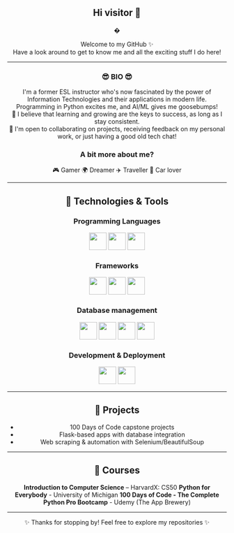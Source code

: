 <div align="center">

<h2>Hi visitor 👋</h2>�

<p>
Welcome to my GitHub ✨<br>
Have a look around to get to know me and all the exciting stuff I do here!</p>

<hr>

<h3>😎 BIO 😎</h3>
<p>
I'm a former ESL instructor who's now fascinated by the power of Information Technologies and their applications in modern life.<br>
Programming in Python excites me, and AI/ML gives me goosebumps!<br>
🌱 I believe that learning and growing are the keys to success, as long as I stay consistent.<br>
🤝 I'm open to collaborating on projects, receiving feedback on my personal work, or just having a good old tech chat!
</p>

<h3>A bit more about me?</h3>

🎮 Gamer    🌍 Dreamer    ✈️ Traveller    🚗 Car lover


<hr>

<h2>🔧 Technologies & Tools</h2>

<section>
<h3>Programming Languages</h3>
<p>
  <img src="https://cdn.jsdelivr.net/gh/devicons/devicon@latest/icons/python/python-original.svg" width="40" height="40"/>
  <img src="https://cdn.jsdelivr.net/gh/devicons/devicon@latest/icons/html5/html5-original.svg" width="40" height="40"/>
  <img src="https://cdn.jsdelivr.net/gh/devicons/devicon@latest/icons/css3/css3-original.svg" width="40" height="40"/>
</p>

<h3>Frameworks</h3>
<p>
  <img src="https://img.icons8.com/cute-clipart/64/flask.png" width="40" height="40"/>
  <img src="https://cdn.jsdelivr.net/gh/devicons/devicon@latest/icons/bootstrap/bootstrap-original.svg" width="40" height="40"/>
  <img src="https://cdn.jsdelivr.net/gh/devicons/devicon@latest/icons/react/react-original.svg" width="40" height="40"/>
</p>

<h3>Database management</h3>
<p>
  <img src="https://cdn.jsdelivr.net/gh/devicons/devicon@latest/icons/mysql/mysql-original.svg" width="40" height="40"/>
  <img src="https://cdn.jsdelivr.net/gh/devicons/devicon@latest/icons/sqlalchemy/sqlalchemy-original.svg" width="40" height="40"/>
  <img src="https://cdn.jsdelivr.net/gh/devicons/devicon@latest/icons/postgresql/postgresql-plain-wordmark.svg" width="40" height="40"/>
  <img src="https://cdn.jsdelivr.net/gh/devicons/devicon@latest/icons/sqlite/sqlite-original-wordmark.svg" width="40" height="40"/>
</p>
</section>
<section>
<h3>Development & Deployment</h3>
<p>
  <img src="https://cdn.jsdelivr.net/gh/devicons/devicon@latest/icons/git/git-original.svg" width="40" height="40"/>
  <img src="https://cdn.jsdelivr.net/gh/devicons/devicon@latest/icons/docker/docker-original.svg" width="40" height="40"/>
</p>
</section>
<hr>

<h2>📂 Projects</h2>
<ul>
<li>100 Days of Code capstone projects</li>
<li>Flask-based apps with database integration</li>
<li>Web scraping & automation with Selenium/BeautifulSoup</li>
</ul>

<hr>

<h2>🏅 Courses</h2>

<b>Introduction to Computer Science</b> – HarvardX: CS50
<b>Python for Everybody</b> - University of Michigan
<b>100 Days of Code - The Complete Python Pro Bootcamp</b> - Udemy (The App Brewery)

<hr>

✨ Thanks for stopping by! Feel free to explore my repositories ✨

